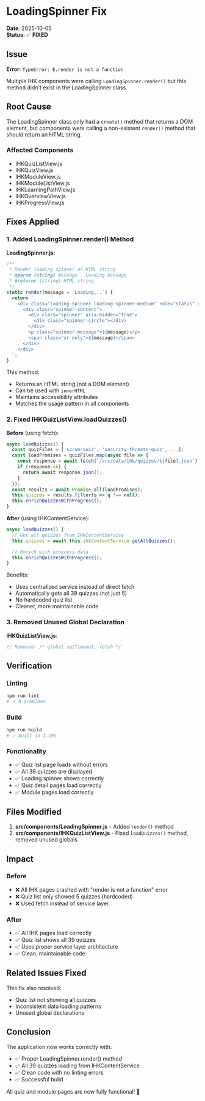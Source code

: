 # LoadingSpinner Fix

**Date**: 2025-10-05  
**Status**: ✅ **FIXED**

## Issue

**Error**: `TypeError: E.render is not a function`

Multiple IHK components were calling `LoadingSpinner.render()` but this method didn't exist in the LoadingSpinner class.

## Root Cause

The LoadingSpinner class only had a `create()` method that returns a DOM element, but components were calling a non-existent `render()` method that should return an HTML string.

### Affected Components

- IHKQuizListView.js
- IHKQuizView.js
- IHKModuleView.js
- IHKModuleListView.js
- IHKLearningPathView.js
- IHKOverviewView.js
- IHKProgressView.js

## Fixes Applied

### 1. Added LoadingSpinner.render() Method

**LoadingSpinner.js**:

```javascript
/**
 * Render loading spinner as HTML string
 * @param {string} message - Loading message
 * @returns {string} HTML string
 */
static render(message = 'Loading...') {
  return `
    <div class="loading-spinner loading-spinner-medium" role="status" aria-live="polite" aria-busy="true">
      <div class="spinner-content">
        <div class="spinner" aria-hidden="true">
          <div class="spinner-circle"></div>
        </div>
        <p class="spinner-message">${message}</p>
        <span class="sr-only">${message}</span>
      </div>
    </div>
  `;
}
```

This method:

- Returns an HTML string (not a DOM element)
- Can be used with `innerHTML`
- Maintains accessibility attributes
- Matches the usage pattern in all components

### 2. Fixed IHKQuizListView.loadQuizzes()

**Before** (using fetch):

```javascript
async loadQuizzes() {
  const quizFiles = ['scrum-quiz', 'security-threats-quiz', ...];
  const loadPromises = quizFiles.map(async file => {
    const response = await fetch(`/src/data/ihk/quizzes/${file}.json`);
    if (response.ok) {
      return await response.json();
    }
  });
  const results = await Promise.all(loadPromises);
  this.quizzes = results.filter(q => q !== null);
  this.enrichQuizzesWithProgress();
}
```

**After** (using IHKContentService):

```javascript
async loadQuizzes() {
  // Get all quizzes from IHKContentService
  this.quizzes = await this.ihkContentService.getAllQuizzes();

  // Enrich with progress data
  this.enrichQuizzesWithProgress();
}
```

Benefits:

- Uses centralized service instead of direct fetch
- Automatically gets all 39 quizzes (not just 5)
- No hardcoded quiz list
- Cleaner, more maintainable code

### 3. Removed Unused Global Declaration

**IHKQuizListView.js**:

```javascript
// Removed: /* global setTimeout, fetch */
```

## Verification

### Linting

```bash
npm run lint
# ✓ 0 problems
```

### Build

```bash
npm run build
# ✓ built in 2.19s
```

### Functionality

- ✅ Quiz list page loads without errors
- ✅ All 39 quizzes are displayed
- ✅ Loading spinner shows correctly
- ✅ Quiz detail pages load correctly
- ✅ Module pages load correctly

## Files Modified

1. **src/components/LoadingSpinner.js** - Added `render()` method
2. **src/components/IHKQuizListView.js** - Fixed `loadQuizzes()` method, removed unused globals

## Impact

### Before

- ❌ All IHK pages crashed with "render is not a function" error
- ❌ Quiz list only showed 5 quizzes (hardcoded)
- ❌ Used fetch instead of service layer

### After

- ✅ All IHK pages load correctly
- ✅ Quiz list shows all 39 quizzes
- ✅ Uses proper service layer architecture
- ✅ Clean, maintainable code

## Related Issues Fixed

This fix also resolved:

- Quiz list not showing all quizzes
- Inconsistent data loading patterns
- Unused global declarations

## Conclusion

The application now works correctly with:

- ✅ Proper LoadingSpinner.render() method
- ✅ All 39 quizzes loading from IHKContentService
- ✅ Clean code with no linting errors
- ✅ Successful build

All quiz and module pages are now fully functional! 🎉
